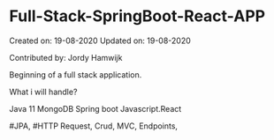 # Full-Stack-SpringBoot-React-APP

Created on: 19-08-2020
Updated on: 19-08-2020

Contributed by: Jordy Hamwijk



Beginning of a full stack application.

What i will handle?

Java 11
MongoDB
Spring boot
Javascript.React

#JPA, #HTTP Request, Crud, MVC, Endpoints,
